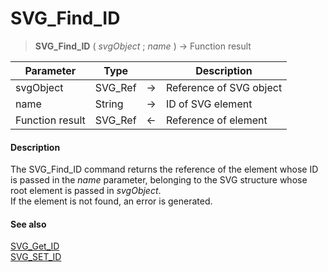 # SVG_Find_ID

>**SVG_Find_ID** ( *svgObject* ; *name* ) -> Function result

| Parameter | Type |  | Description |
| --- | --- | --- | --- |
| svgObject | SVG_Ref | &#8594; | Reference of SVG object |
| name | String | &#8594; | ID of SVG element |
| Function result | SVG_Ref | &#8592; | Reference of element |



#### Description 

The SVG\_Find\_ID command returns the reference of the element whose ID is passed in the *name* parameter, belonging to the SVG structure whose root element is passed in *svgObject*.  
If the element is not found, an error is generated.

#### See also 

[SVG\_Get\_ID](SVG%5FGet%5FID.md)  
[SVG\_SET\_ID](SVG%5FSET%5FID.md)  